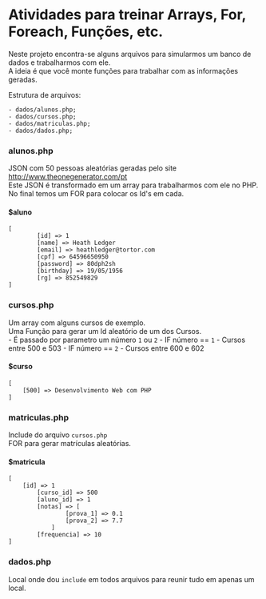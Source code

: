 # Atividades para treinar Arrays, For, Foreach, Funções, etc.

Neste projeto encontra-se alguns arquivos para simularmos um banco de dados e trabalharmos com ele.  
A ideia é que você monte funções para trabalhar com as informações geradas.  

Estrutura de arquivos:

    - dados/alunos.php;
    - dados/cursos.php;
    - dados/matriculas.php;
    - dados/dados.php;
    
### alunos.php
JSON com 50 pessoas aleatórias geradas pelo site http://www.theonegenerator.com/pt  
Este JSON é transformado em um array para trabalharmos com ele no PHP.  
No final temos um FOR para colocar os Id's em cada.  

#### $aluno
```code
[
        [id] => 1
        [name] => Heath Ledger
        [email] => heathledger@tortor.com
        [cpf] => 64596650950
        [password] => 80dph2sh
        [birthday] => 19/05/1956
        [rg] => 852549829
]
```
### cursos.php
Um array com alguns cursos de exemplo.  
Uma Função para gerar um Id aleatório de um dos Cursos.  
    - É passado por parametro um número `1` ou `2`
    - IF número == `1` - Cursos entre 500 e 503
    - IF número == `2` - Cursos entre 600 e 602

#### $curso
```code
[
    [500] => Desenvolvimento Web com PHP
]
```
### matriculas.php
Include do arquivo `cursos.php`  
FOR para gerar matrículas aleatórias.  
#### $matricula
```code
[
    [id] => 1
        [curso_id] => 500
        [aluno_id] => 1
        [notas] => [
                [prova_1] => 0.1
                [prova_2] => 7.7
            ]
        [frequencia] => 10
]
```

### dados.php
Local onde dou `include` em todos arquivos para reunir tudo em apenas um local.  